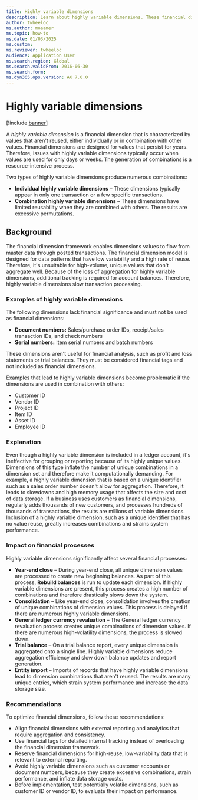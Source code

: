 ```yaml
---
title: Highly variable dimensions
description: Learn about highly variable dimensions. These financial dimensions are characterized by values that aren't reused, either individually or in combination with other values.
author: twheeloc
ms.author: moaamer
ms.topic: how-to
ms.date: 01/03/2025
ms.custom:
ms.reviewer: twheeloc
audience: Application User
ms.search.region: Global
ms.search.validFrom: 2016-06-30
ms.search.form:
ms.dyn365.ops.version: AX 7.0.0
---
```


# Highly variable dimensions

[!include [banner](../../includes/banner.md)]

A *highly variable dimension* is a financial dimension that is characterized by values that aren't reused, either individually or in combination with other values. Financial dimensions are designed for values that persist for years. Therefore, issues with highly variable dimensions typically occur when values are used for only days or weeks. The generation of combinations is a resource-intensive process.

Two types of highly variable dimensions produce numerous combinations:

- **Individual highly variable dimensions** – These dimensions typically appear in only one transaction or a few specific transactions.
- **Combination highly variable dimensions** – These dimensions have limited reusability when they are combined with others. The results are excessive permutations.

## Background

The financial dimension framework enables dimensions values to flow from master data through posted transactions. The financial dimension model is designed for data patterns that have low variability and a high rate of reuse. Therefore, it's unsuitable for high-volume, unique values that don't aggregate well. Because of the loss of aggregation for highly variable dimensions, additional tracking is required for account balances. Therefore, highly variable dimensions slow transaction processing. 

### Examples of highly variable dimensions

The following dimensions lack financial significance and must not be used as financial dimensions:

- **Document numbers:** Sales/purchase order IDs, receipt/sales transaction IDs, and check numbers
- **Serial numbers:** Item serial numbers and batch numbers

These dimensions aren't useful for financial analysis, such as profit and loss statements or trial balances. They must be considered financial tags and not included as financial dimensions.

Examples that lead to highly variable dimensions become problematic if the dimensions are used in combination with others:

- Customer ID
- Vendor ID
- Project ID
- Item ID
- Asset ID
- Employee ID

### Explanation

Even though a highly variable dimension is included in a ledger account, it's ineffective for grouping or reporting because of its highly unique values. Dimensions of this type inflate the number of unique combinations in a dimension set and therefore make it computationally demanding. For example, a highly variable dimension that is based on a unique identifier such as a sales order number doesn't allow for aggregation. Therefore, it leads to slowdowns and high memory usage that affects the size and cost of data storage. If a business uses customers as financial dimensions, regularly adds thousands of new customers, and processes hundreds of thousands of transactions, the results are millions of variable dimensions. Inclusion of a highly variable dimension, such as a unique identifier that has no value reuse, greatly increases combinations and strains system performance.

### Impact on financial processes

Highly variable dimensions significantly affect several financial processes:

- **Year-end close** – During year-end close, all unique dimension values are processed to create new beginning balances. As part of this process, **Rebuild balances** is run to update each dimension. If highly variable dimensions are present, this process creates a high number of combinations and therefore drastically slows down the system.
- **Consolidation** – Like year-end close, consolidation involves the creation of unique combinations of dimension values. This process is delayed if there are numerous highly variable dimensions.
- **General ledger currency revaluation** – The General ledger currency revaluation process creates unique combinations of dimension values. If there are numerous high-volatility dimensions, the process is slowed down.
- **Trial balance** – On a trial balance report, every unique dimension is aggregated onto a single line. Highly variable dimensions reduce aggregation efficiency and slow down balance updates and report generation.
- **Entity import** – Imports of records that have highly variable dimensions lead to dimension combinations that aren't reused. The results are many unique entries, which strain system performance and increase the data storage size.

### Recommendations

To optimize financial dimensions, follow these recommendations:

- Align financial dimensions with external reporting and analytics that require aggregation and consistency.
- Use financial tags for detailed internal tracking instead of overloading the financial dimension framework.
- Reserve financial dimensions for high-reuse, low-variability data that is relevant to external reporting.
- Avoid highly variable dimensions such as customer accounts or document numbers, because they create excessive combinations, strain performance, and inflate data storage costs.
- Before implementation, test potentially volatile dimensions, such as customer ID or vendor ID, to evaluate their impact on performance.
